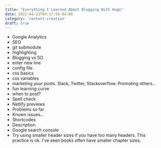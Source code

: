 ```yaml
---
title: "Everything I Learned About Blogging With Hugo"
date: 2022-04-23T04:17:58-04:00
category: 'content-creation'
draft: true
---
```


- Google Analytics
- SEO
- git submodule
- Highlighting
- Blogging vs SO
- enter new line 
- config file 
- css basics
- css variables
- marketing your posts. Slack, Twitter, Stackoverflow. Promoting others...
- fun learning curve
- when to post? 
- Spell check
- Netlify previews
- Problems so far
- Known issues...
- Shortcodes
- Description
- Google search console
- Try using smaller header sizes if you have too many headers. This practice is ok. I've seen books often have smaller chapter sizes. 
